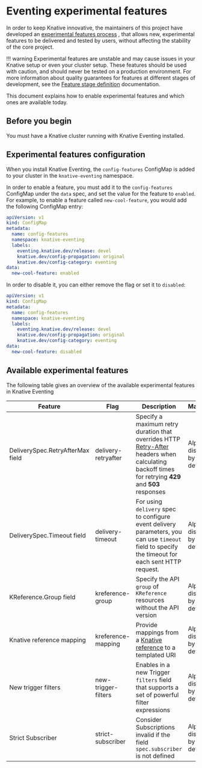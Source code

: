 # Eventing experimental features

In order to keep Knative innovative, the maintainers of this project have
developed an
[experimental features process](https://github.com/knative/eventing/blob/main/docs/experimental-features.md)
, that allows new, experimental features to be delivered and tested by users,
without affecting the stability of the core project.

<!--TODO: Add note about HOW / where users can provide feedback, otherwise there's not much point mentioning that-->

!!! warning
    Experimental features are unstable and may cause issues in your Knative setup or even your cluster setup.
    These features should be used with caution, and should never be tested on a production environment. For more
    information about quality guarantees for features at different stages of
    development, see the
    [Feature stage definition](https://github.com/knative/eventing/blob/main/docs/experimental-features.md#stage-definition)
    documentation.

This document explains how to enable experimental features and which ones are
available today.

## Before you begin

You must have a Knative cluster running with Knative Eventing installed.

## Experimental features configuration

When you install Knative Eventing, the `config-features` ConfigMap is added to
your cluster in the `knative-eventing` namespace.

In order to enable a feature, you must add it to the `config-features` ConfigMap
under the `data` spec, and set the value for the feature to `enabled`. For
example, to enable a feature called `new-cool-feature`, you would add the
following ConfigMap entry:

```yaml
apiVersion: v1
kind: ConfigMap
metadata:
  name: config-features
  namespace: knative-eventing
  labels:
    eventing.knative.dev/release: devel
    knative.dev/config-propagation: original
    knative.dev/config-category: eventing
data:
  new-cool-feature: enabled
```

In order to disable it, you can either remove the flag or set it to `disabled`:

```yaml
apiVersion: v1
kind: ConfigMap
metadata:
  name: config-features
  namespace: knative-eventing
  labels:
    eventing.knative.dev/release: devel
    knative.dev/config-propagation: original
    knative.dev/config-category: eventing
data:
  new-cool-feature: disabled
```

## Available experimental features

The following table gives an overview of the available experimental features in
Knative Eventing

| Feature | Flag | Description | Maturity |
| ------- | ---- | ----------- | -------- |
| DeliverySpec.RetryAfterMax field  | delivery-retryafter |Specify a maximum retry duration that overrides HTTP [Retry-After](https://datatracker.ietf.org/doc/html/rfc7231#section-7.1.3) headers when calculating backoff times for retrying **429** and **503** responses | Alpha, disabled by default |
| DeliverySpec.Timeout field | delivery-timeout |For using `delivery` spec to configure event delivery parameters, you can use `timeout` field to specify the timeout for each sent HTTP request.| Alpha, disabled by default |
| KReference.Group field | kreference-group | Specify the API `group` of `KReference` resources without the API version | Alpha, disabled by default |
| Knative reference mapping | kreference-mapping | Provide mappings from a [Knative reference](https://github.com/knative/specs/blob/main/specs/eventing/overview.md#destination) to a templated URI | Alpha, disabled by default |
| New trigger filters | new-trigger-filters | Enables in a new Trigger `filters` field that supports a set of powerful filter expressions | Alpha, disabled by default |
| Strict Subscriber | strict-subscriber | Consider Subscriptions invalid if the field `spec.subscriber` is not defined | Alpha, disabled by default |
